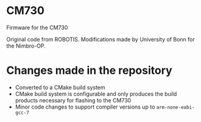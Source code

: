 # CM730
Firmware for the CM730

Original code from ROBOTIS. Modifications made by University of Bonn for the Nimbro-OP.

# Changes made in the repository
  - Converted to a CMake build system
  - CMake build system is configurable and only produces the build products necessary for flashing to the CM730
  - Minor code changes to support compiler versions up to `arm-none-eabi-gcc-7`
  
